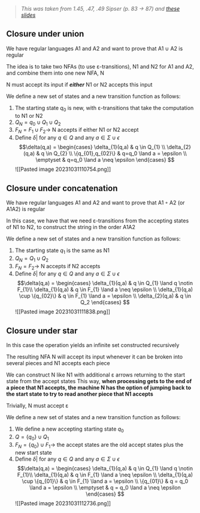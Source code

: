 >*This was taken from 1.45, .47, .49 Sipser (p. 83 -> 87) and [these slides](obsidian://open?vault=various-acsai&file=slides%2F02%20-%20nondeterminism.pdf)*
## Closure under union

We have regular languages A1 and A2 and want to prove that A1 ∪ A2 is regular

The idea is to take two NFAs (to use ε-transitions), N1 and N2 for A1 and A2, and combine them into one new NFA, N

N must accept its input if ***either*** N1 or N2 accepts this input

We define a new set of states and a new transition function as follows:
1. The starting state $q_0$ is new, with ε-transitions that take the computation to N1 or N2
2. $Q_{N} = {q_0} ∪ Q_{1} ∪ Q_{2}$
3. $F_N = F_{1} \cup F_{2} \rightarrow$ N accepts if either N1 or N2 accept
4. Define $\delta | \text{ for any }q \in Q\text{ and any } a \in \Sigma \cup \epsilon$ $$\delta(q,a) =
\begin{cases}
 \delta_{1}(q,a) & q \in Q_{1} \\
 \delta_{2}(q,a) & q \in Q_{2} \\
 \{q_{01},q_{02}\} & q=q_0 \land a = \epsilon \\
 \emptyset & q=q_0 \land a \neq \epsilon
\end{cases}
$$![[Pasted image 20231031110754.png]]

## Closure under concatenation

We have regular languages A1 and A2 and want to prove that A1 ◦ A2 (or A1A2) is regular

In this case, we have that we need ε-transitions from the accepting states of N1 to N2, to construct the string in the order A1A2

We define a new set of states and a new transition function as follows:
1. The starting state $q_1$ is the same as N1
2. $Q_{N} = Q_{1} ∪ Q_{2}$
3. $F_N = F_{2} \rightarrow$ N accepts if N2 accepts
4. Define $\delta | \text{ for any }q \in Q\text{ and any } a \in \Sigma \cup \epsilon$ $$\delta(q,a) =
\begin{cases}
 \delta_{1}(q,a) & q \in Q_{1} \land q \notin F_{1}\\
 \delta_{1}(q,a) & q \in F_{1} \land a \neq \epsilon \\
 \delta_{1}(q,a) \cup \{q_{02}\} & q \in F_{1} \land a = \epsilon \\
 \delta_{2}(q,a) & q \in Q_2
\end{cases}
$$![[Pasted image 20231031111838.png]]

## Closure under star

In this case the operation yields an infinite set constructed recursively

The resulting NFA N will accept its input whenever it can be broken into several pieces and N1 accepts each piece

We can construct N like N1 with additional ε arrows returning to the start state from the accept states
This way, **when processing gets to the end of a piece that N1 accepts, the machine N has the option of jumping back to the start state to try to read another piece that N1 accepts**

Trivially, N must accept ε

We define a new set of states and a new transition function as follows:
1. We define a new accepting starting state $q_0$
2. $Q = \{q_0\} \cup Q_1$
3. $F_N = \{q_0\} \cup F_1 \rightarrow$ the accept states are the old accept states plus the new start state 
4. Define $\delta | \text{ for any }q \in Q\text{ and any } a \in \Sigma \cup \epsilon$ $$\delta(q,a) =
\begin{cases}
 \delta_{1}(q,a) & q \in Q_{1} \land q \notin F_{1}\\
 \delta_{1}(q,a) & q \in F_{1} \land a \neq \epsilon \\
 \delta_{1}(q,a) \cup \{q_{01}\} & q \in F_{1} \land a = \epsilon \\
 \{q_{01}\} & q = q_0 \land a = \epsilon \\
 \emptyset & q = q_0 \land a \neq \epsilon
\end{cases}
$$![[Pasted image 20231031112736.png]]